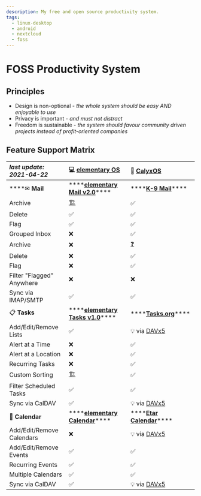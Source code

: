 ```yaml
---
description: My free and open source productivity system.
tags:
  - linux-desktop
  - android
  - nextcloud
  - foss
---
```


# FOSS Productivity System

## Principles

* Design is non-optional _- the whole system should be easy AND enjoyable to use_
* Privacy is important _- and must not distract_
* Freedom is sustainable _- the system should favour community driven projects instead of profit-oriented companies_

## Feature Support Matrix

| _last update: 2021-04-22_ | 💻 [elementary OS](https://elementary.io/) | 📱 [CalyxOS](https://calyxos.org/) |
| :--- | :--- | :--- |
| \*\*\*\*✉ **Mail** | \*\*\*\*[**elementary Mail v2.0**](https://github.com/elementary/mail/)\*\*\*\* | \*\*\*\*[**K-9 Mail**](https://k9mail.app/)\*\*\*\* |
|     Archive | [🏗](https://github.com/elementary/mail/pull/542)  | ✅ |
|     Delete | ✅ | ✅ |
|     Flag | ✅ | ✅ |
|     Grouped Inbox | ❌ | ✅ |
|         Archive | ❌ | [❓](https://github.com/k9mail/k-9/issues/5264) |
|         Delete | ❌ | ✅ |
|         Flag | ❌ | ✅ |
|     Filter "Flagged" Anywhere | ❌ | ❌ |
|     Sync via IMAP/SMTP | ✅ | ✅ |
| 📋 **Tasks** | \*\*\*\*[**elementary Tasks v1.0**](https://github.com/elementary/tasks/)\*\*\*\* | \*\*\*\*[**Tasks.org**](https://tasks.org/)\*\*\*\* |
|     Add/Edit/Remove Lists | ✅ | 💡 via [DAVx5](https://www.davx5.com/) |
|     Alert at a Time | ❌ | ✅ |
|     Alert at a Location | ❌ | ✅ |
|     Recurring Tasks | ❌ | ✅ |
|     Custom Sorting | [🏗](https://github.com/elementary/tasks/pull/217)  | ✅ |
|     Filter Scheduled Tasks | ✅ | ✅ |
|     Sync via CalDAV | ✅ | 💡 via [DAVx5](https://www.davx5.com/) |
| 📆 **Calendar** | \*\*\*\*[**elementary Calendar**](https://github.com/elementary/calendar/)\*\*\*\* | \*\*\*\*[**Etar Calendar**](https://github.com/Etar-Group/Etar-Calendar)\*\*\*\* |
|     Add/Edit/Remove Calendars | ❌ | 💡 via [DAVx5](https://www.davx5.com/) |
|     Add/Edit/Remove Events | ✅ | ✅ |
|     Recurring Events | ✅ | ✅ |
|     Multiple Calendars | ✅ | ✅ |
|     Sync via CalDAV | ✅ | 💡 via [DAVx5](https://www.davx5.com/) |

